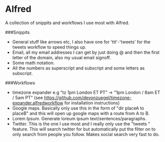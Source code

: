 # Alfred
A collection of snippits and workflows I use most with Alfred. 

###Snippits
* General stuff like arrows etc, I also have one for 'ttt'-'tweets' for the tweets workflow to speed things up.
* Email, all my email addresses I can get by just doing @ and then the first letter of the domain, also my usual email signoff.
* Some math notation.
* All the numbers as superscript and subscript and some letters as subscript.

###Workflows
* timezone expander e.g "tz 1pm London ET PT" →  "1pm London / 8am ET / 5am PT"
  (see https://github.com/devonzuegel/timezone-expander.alfredworkflow for installation instructions)
* Google maps. Basically only use this in the form of "dir placeA to placeB" and this will open up google maps with a route from A to B.
* Lorem Ipsum. Generate loreum ipsum text/sentences/paragraphs.
* Twitter. This is the one I use most and I really only use the "tweets <query>" feature. This will search twitter for <query> but automatically put 
  the filter on to only search from people you follow. Makes social search very fast to do. 
